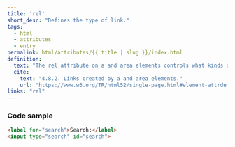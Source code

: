 ```yaml
---
title: 'rel' 
short_desc: "Defines the type of link."
tags:
  - html
  - attributes
  - entry
permalink: html/attributes/{{ title | slug }}/index.html
definition:
  text: "The rel attribute on a and area elements controls what kinds of links the elements create."
  cite:
    text: "4.8.2. Links created by a and area elements."
    url: "https://www.w3.org/TR/html52/single-page.html#element-attrdef-a-rel"
links: "rel"
---
```


<h3><span>Code sample</span></h3>

```html
<label for="search">Search:</label>
<input type="search" id="search">
```
